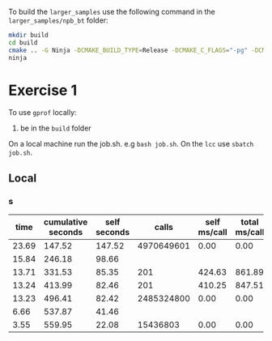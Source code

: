 To build the `larger_samples` use the following command in the `larger_samples/npb_bt` folder:

```bash
mkdir build
cd build
cmake .. -G Ninja -DCMAKE_BUILD_TYPE=Release -DCMAKE_C_FLAGS="-pg" -DCMAKE_CXX_FLAGS="-pg"
ninja
```

# Exercise 1

To use `gprof` locally:
 1. be in the `build` folder

On a local machine run the job.sh. e.g `bash job.sh`.
On the `lcc` use `sbatch job.sh`.

## Local
### s
| time  | cumulative seconds | self seconds | calls      | self ms/call | total ms/call | name        |
|-------|------------|----------|------------|---------|---------|-------------|
| 23.69 | 147.52     | 147.52   | 4970649601 | 0.00    | 0.00    | compute_rhs |
| 15.84 | 246.18     | 98.66    |            |         |         | matmul_sub  |
| 13.71 | 331.53     | 85.35    | 201        | 424.63  | 861.89  | y_solve     |
| 13.24 | 413.99     | 82.46    | 201        | 410.25  | 847.51  | x_solve     |
| 13.23 | 496.41     | 82.42    | 2485324800 | 0.00    | 0.00    | set_constants |
| 6.66  | 537.87     | 41.46    |            |         |         | z_solve     |
| 3.55  | 559.95     | 22.08    | 15436803   | 0.00    | 0.00    | binvcrhs    |

